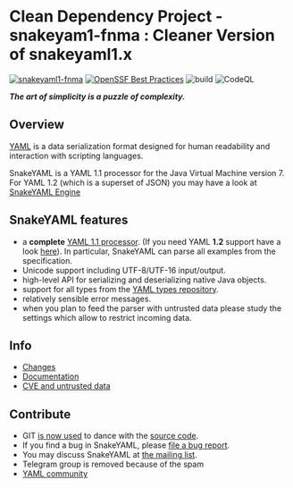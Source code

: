 # Clean Dependency Project - snakeyam1-fnma : Cleaner Version of snakeyaml1.x

[![snakeyaml1-fnma](https://api.securityscorecards.dev/projects/github.com/Clean-Dependency-Project/snakeyaml1-fnma/badge)](https://api.securityscorecards.dev/projects/github.com/Clean-Dependency-Project/snakeyaml1-fnma)
[![OpenSSF Best Practices](https://bestpractices.coreinfrastructure.org/projects/7554/badge)](https://bestpractices.coreinfrastructure.org/projects/7554)
![build](https://github.com/Clean-Dependency-Project/snakeyaml1-fnma/workflows/verify/badge.svg?branch=main)
![CodeQL](https://github.com/Clean-Dependency-Project/snakeyaml1-fnma/workflows/CodeQL/badge.svg?branch=main)

***The art of simplicity is a puzzle of complexity.***

## Overview ##
[YAML](http://yaml.org) is a data serialization format designed for human readability and interaction with scripting languages.

SnakeYAML is a YAML 1.1 processor for the Java Virtual Machine version 7.
For YAML 1.2 (which is a superset of JSON) you may have a look at [SnakeYAML Engine](https://bitbucket.org/snakeyaml/snakeyaml-engine)

## SnakeYAML features ##

* a **complete** [YAML 1.1 processor](http://yaml.org/spec/1.1/current.html). (If you need YAML **1.2** support have a look [here](https://bitbucket.org/snakeyaml/snakeyaml-engine)). In particular, SnakeYAML can parse all examples from the specification.
* Unicode support including UTF-8/UTF-16 input/output.
* high-level API for serializing and deserializing native Java objects.
* support for all types from the [YAML types repository](http://yaml.org/type/index.html).
* relatively sensible error messages.
* when you plan to feed the parser with untrusted data please study the settings which allow to restrict incoming data.


## Info ##
 * [Changes](https://bitbucket.org/snakeyaml/snakeyaml/wiki/Changes)
 * [Documentation](https://bitbucket.org/snakeyaml/snakeyaml/wiki/Documentation)
 * [CVE and untrusted data](https://bitbucket.org/snakeyaml/snakeyaml/wiki/CVE%20&%20NIST.md)

## Contribute ##
* GIT [is now used](https://bitbucket.org/snakeyaml/snakeyaml/wiki/Migration%20to%20Git) to dance with the [source code](https://bitbucket.org/snakeyaml/snakeyaml/src).
* If you find a bug in SnakeYAML, please [file a bug report](https://bitbucket.org/snakeyaml/snakeyaml/issues?status=new&status=open).
* You may discuss SnakeYAML at
[the mailing list](http://groups.google.com/group/snakeyaml-core).
* Telegram group is removed because of the spam
* [YAML community](https://matrix.to/#/%23chat:yaml.io)
